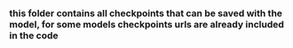 ### this folder contains all checkpoints that can be saved with the model, for some models checkpoints urls are already included in the code
